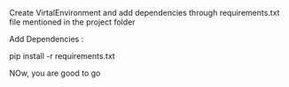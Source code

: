 Create VirtalEnvironment and add dependencies through requirements.txt file mentioned in the project folder

Add Dependencies : 

pip install -r requirements.txt

NOw, you are good to go
